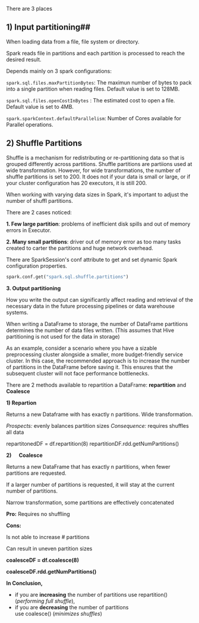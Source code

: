 There are 3 places

## 1) Input partitioning##

When loading data from a file, file system or directory.

Spark reads file in partitions and each partition is processed to reach the desired result. 

Depends mainly on 3 spark configurations:

<code>spark.sql.files.maxPartitionBytes</code>: The maximun number of bytes to pack into a single partition when reading files. Default value is set to 128MB.

<code>spark.sql.files.openCostInBytes</code> : The estimated cost to open a file. Default value is set to 4MB.

<code>spark.sparkContext.defaultParallelism</code>: Number of Cores available for Parallel operations.

## 2) Shuffle Partitions
Shuffle is a mechanism for redistributing or re-partitioning data so that is grouped differently across partitions. Shuffle partitions are partiions used at wide transformation. However, for wide transformations, the number of shuffle partitions is set to 200. It does not if your data is small or large, or if your cluster configuration has 20 executors, it is still 200.  

When working with varying data sizes in Spark, it's important to adjust the number of shuffl partitions.

There are 2 cases noticed:

**1. Few large partition**: problems of inefficient disk spills and out of memory errors in Executor.

**2. Many small partitions**: driver out of memory error as too many tasks created to carter the partitions and huge network overhead.

There are SparkSession's conf attribute to get and set dynamic Spark configuration properties.

```python
spark.conf.get("spark.sql.shuffle.partitions")
```

**3. Output partitioning**

How you write the output can significantly affect reading and retrieval of the necessary data in the future processing pipelines or data warehouse systems.

When writing a DataFrame to storage, the number of DataFrame partitions determines the number of data files written. (This assumes that Hive partitioning is not used for the data in storage)

As an example, consider a scenario where you have a sizable preprocessing cluster alongside a smaller, more budget-friendly service cluster. In this case, the recommended approach is to increase the number of partitions in the DataFrame before saving it. This ensures that the subsequent cluster will not face performance bottlenecks.

There are 2 methods available to repartition a DataFrame: **repartition** and **Coalesce**

**1) Repartion**

Returns a new Dataframe with has exactly n partitions. Wide transformation.

*Prospects:* evenly balances partition sizes
*Consequence:* requires shuffles all data

repartitonedDF = df.repartition(8)
repartitionDF.rdd.getNumPartitions()

**2)      Coalesce**

Returns a new DataFrame that has exactly n partitions, when fewer partitions are requested.

If a larger number of partitions is requested, it will stay at the current number of partitions.

Narrow transformation, some partitions are effectively concatenated

**Pro:** Requires no shuffling

**Cons:**

Is not able to increase # partitions

Can result in uneven partition sizes

**coalesceDF = df.coalesce(8)**

**coalesceDF.rdd.getNumPartitions()**


**In Conclusion,**

- if you are **increasing** the number of partitions use repartition()(_performing full shuffle_),
- if you are **decreasing** the number of partitions use coalesce() (_minimizes shuffles_)



